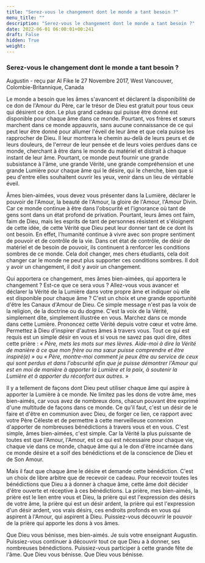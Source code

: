 ```yaml
---
title: "Serez-vous le changement dont le monde a tant besoin ?"
menu_title: ""
description: "Serez-vous le changement dont le monde a tant besoin ?"
date: 2022-06-01 06:00:01+00:241
draft: False
hidden: True
weight:
---
```

### Serez-vous le changement dont le monde a tant besoin ?

Augustin - reçu par Al Fike le 27 Novembre 2017, West Vancouver, Colombie-Britannique, Canada

Le monde a besoin que les âmes s'avancent et déclarent la disponibilité de ce don de l'Amour du Père, car le trésor de Dieu est gratuit pour tous ceux qui désirent ce don. Le plus grand cadeau qui puisse être donné est disponible pour chaque âme dans ce monde. Pourtant, vos frères et sœurs marchent dans ce monde appauvris, sans aucune connaissance de ce qui peut leur être donné pour allumer l'éveil de leur âme et que cela puisse les rapprocher de Dieu. Il leur montrera le chemin au-delà de leurs peurs et de leurs douleurs, de l'erreur de leur pensée et de leurs voies perdues dans ce monde, cherchant à être dans le monde du matériel et distrait à chaque instant de leur âme. Pourtant, ce monde peut fournir une grande subsistance à l'âme, une grande Vérité, une grande compréhension et une grande Lumière pour chaque âme qui le désire, qui le cherche, bien que si peu d'entre elles souhaitent ouvrir les yeux, venir dans un lieu de véritable éveil.

Âmes bien-aimées, vous devez vous présenter dans la Lumière, déclarer le pouvoir de l'Amour, la beauté de l'Amour, la gloire de l'Amour, l'Amour Divin. Car ce monde continue à être dans l'obscurité et l'ignorance où tant de gens sont dans un état profond de privation. Pourtant, leurs âmes ont faim, faim de Dieu, mais les esprits de tant de personnes résistent et s'éloignent de cette idée, de cette Vérité que Dieu peut leur donner tant de ce dont ils ont besoin. En effet, l'humanité continue à vivre avec son propre sentiment de pouvoir et de contrôle de la vie. Dans cet état de contrôle, de désir de matériel et de besoin de pouvoir, ils continuent à renforcer les conditions sombres de ce monde. Cela doit changer, mes chers étudiants, cela doit changer car le monde ne peut plus supporter ces conditions sombres. Il doit y avoir un changement, il doit y avoir un changement.

Qui apportera ce changement, mes âmes bien-aimées, qui apportera le changement ? Est-ce que ce sera vous ? Allez-vous vous avancer et déclarer la Vérité de la Lumière dans votre propre âme et indiquer où elle est disponible pour chaque âme ? C'est un choix et une grande opportunité d'être les Canaux d'Amour de Dieu. Ce simple message n'est pas la voix de la religion, de la doctrine ou du dogme. C'est la voix de la Vérité, simplement dite, simplement illustrée en vous. Marchez dans ce monde dans cette Lumière. Prononcez cette Vérité depuis votre cœur et votre âme. Permettez à Dieu d'inspirer d'autres âmes à travers vous. Tout ce qui est requis est un simple désir en vous et si vous ne savez pas quoi dire, dites cette prière : *« Père, mets les mots sur mes lèvres. Aide-moi à dire la Vérité de manière à ce que mon frère ou ma sœur puisse comprendre et être inspiré(e) »* ou  *« Père, montre-moi comment je peux être au service de ceux qui sont perdus et dans l'obscurité afin que je puisse démontrer l'Amour qui est en moi de manière à apporter la Lumière et la paix, à soutenir la Lumière et à apporter du réconfort aux autres. »*

Il y a tellement de façons dont Dieu peut utiliser chaque âme qui aspire à apporter la Lumière à ce monde. Ne limitez pas les dons de votre âme, mes bien-aimés, car vous avez de nombreux dons, chacun pouvant être exprimé d'une multitude de façons dans ce monde. Ce qu'il faut, c'est un désir de le faire et d'être en communion avec Dieu, de forger ce lien, ce rapport avec votre Père Céleste et de permettre à cette merveilleuse connexion d'apporter de nombreuses bénédictions à travers vous et en vous. C'est simple, âmes bien-aimées, c'est simple. Car la Vérité la plus puissante de toutes est que l'Amour, l'Amour, est ce qui est nécessaire pour chaque vie, chaque vie dans ce monde, chaque âme qui a le don d'être incarnée dans ce monde désire et a soif des bénédictions et de la conscience de Dieu et de Son Amour. 

Mais il faut que chaque âme le désire et demande cette bénédiction. C'est un choix de libre arbitre que de recevoir ce cadeau. Pour recevoir toutes les bénédictions que Dieu a à donner à chaque âme, cette âme doit décider d'être ouverte et réceptive à ces bénédictions. La prière, mes bien-aimés, la prière est le lien entre vous et Dieu, la prière qui est l'expression des désirs de votre âme, la prière qui est un désir ardent, la prière qui est l'expression d'un désir ardent, vos vrais désirs, ces endroits profonds en vous qui aspirent à l'Amour, qui aspirent à Dieu. Puissiez-vous découvrir le pouvoir de la prière qui apporte les dons à vos âmes.

Que Dieu vous bénisse, mes bien-aimés. Je suis votre enseignant Augustin. Puissiez-vous continuer à découvrir tout ce que Dieu a à donner, ses nombreuses bénédictions. Puissiez-vous participer à cette grande fête de l'âme. Que Dieu vous bénisse. Que Dieu vous bénisse.
